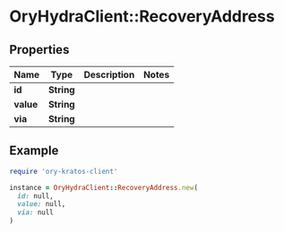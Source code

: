 # OryHydraClient::RecoveryAddress

## Properties

| Name | Type | Description | Notes |
| ---- | ---- | ----------- | ----- |
| **id** | **String** |  |  |
| **value** | **String** |  |  |
| **via** | **String** |  |  |

## Example

```ruby
require 'ory-kratos-client'

instance = OryHydraClient::RecoveryAddress.new(
  id: null,
  value: null,
  via: null
)
```

